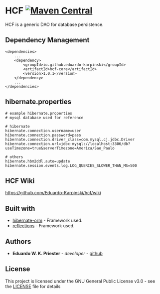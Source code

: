 # HCF [![Maven Central](https://maven-badges.herokuapp.com/maven-central/io.github.eduardo-karpinski/hcf-core/badge.svg)](https://maven-badges.herokuapp.com/maven-central/io.github.eduardo-karpinski/hcf-core)
HCF is a generic DAO for database persistence.

## Dependency Management
```
<dependencies>
    ...
    <dependency>
        <groupId>io.github.eduardo-karpinski</groupId>
        <artifactId>hcf-core</artifactId>
        <version>1.0.1</version>
    </dependency>
    ...
</dependencies>
```

## hibernate.properties
```
# example hibernate.properties
# mysql database used for reference

# hibernate
hibernate.connection.username=user
hibernate.connection.password=pass
hibernate.connection.driver_class=com.mysql.cj.jdbc.Driver
hibernate.connection.url=jdbc:mysql://localhost:3306/db?useTimezone=true&serverTimezone=America/Sao_Paulo

# others
hibernate.hbm2ddl.auto=update
hibernate.session.events.log.LOG_QUERIES_SLOWER_THAN_MS=500
```

## HCF Wiki
https://github.com/Eduardo-Karpinski/hcf/wiki

## Built with
* [hibernate-orm](https://github.com/hibernate/hibernate-orm) - Framework used.
* [reflections](https://github.com/ronmamo/reflections) - Framework used.

## Authors
* **Eduardo W. K. Priester** - *developer* - [github](https://github.com/Eduardo-Karpinski)

## License
This project is licensed under the GNU General Public License v3.0 - see the [LICENSE](LICENSE) file for details
